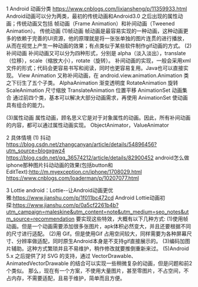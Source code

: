 1 Android 动画分类
https://www.cnblogs.com/lixiansheng/p/11359933.html
Android动画可以分为两类，最初的传统动画和Android3.0 之后出现的属性动画；传统动画又包括 帧动画（Frame Animation）和补间动画（Tweened Animation）。
传统动画
(1)帧动画
帧动画是最容易实现的一种动画，这种动画更多的依赖于完善的UI资源，他的原理就是将一张张单独的图片连贯的进行播放，
从而在视觉上产生一种动画的效果；有点类似于某些软件制作gif动画的方式。
(2)补间动画
补间动画又可以分为四种形式，分别是 alpha（淡入淡出），translate（位移），scale（缩放大小），rotate（旋转）。
补间动画的实现，一般会采用xml 文件的形式；代码会更容易书写和阅读，同时也更容易复用。Java也可以直接实现。
View Animation
又称补间动画，在 android.view.animation.Animation 类之下衍生了五个子类。
AlphaAnimation	渐变透明度
RotateAnimation	旋转
ScaleAnimation	尺寸缩放
TranslateAnimation	位置平移
AnimationSet	动画集合
​通过前四个类，基本可以解决大部分动画需求，再使用 AnimationSet 使动画具有组合的能力。

(3)属性动画
属性动画，顾名思义它是对于对象属性的动画。因此，所有补间动画的内容，都可以通过属性动画实现。
ObjectAnimator，ValueAnimator

2 具体情境
 (1) 抖动
 https://blog.csdn.net/zhangcanyan/article/details/54896456?utm_source=blogxgwz4
 https://blog.csdn.net/qq_36574212/article/details/82900452
android怎么做iphone那种图片抖动动画的效果(包括button和EditText):http://m.myexception.cn/iphone/1708029.html
https://www.cnblogs.com/loaderman/p/10207077.html

3 Lottie
android：Lottie--让Android动画更优雅:https://www.jianshu.com/p/1f011bc472cd
Android Lottie动画初探:https://www.jianshu.com/p/0a5cf2261b4b?utm_campaign=maleskine&utm_content=note&utm_medium=seo_notes&utm_source=recommendation
要实现这些特效，大概有以下几种方式:
(1)使用帧动画。但是一个动画需要添加很多张图片，apk体积必然变大，并且还要根据不同的尺寸进行适配。
(2)用 Gif。但是使用Gif 占用空间较大，同样需要为各种屏幕尺寸、分辨率做适配，同时原生Android本身是不支持gif直接展示的。
(3)编码加图片辅助。这种方式繁琐并且不易维护，稍作修改就要推倒重新来过。
(5)Android 5.x 之后提供了对 SVG 的支持，通过 VectorDrawable、AnimatedVectorDrawable 的结合可以实现一些稍微复杂的动画，但是问题和前2个类似。
那么，现在有一个方案，不使用大量图片，甚至零图片，不占空间，不占内存，不需要适配，且易于维护，简单而且方便。
